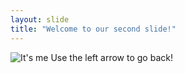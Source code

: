 ```yaml
---
layout: slide
title: "Welcome to our second slide!"
---
```

![It's me](https://media.tenor.com/images/7fece256da3f9b4f46ec5edbba09821c/tenor.gif)
Use the left arrow to go back!
